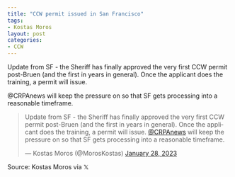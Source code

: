 ```yaml
---
title: "CCW permit issued in San Francisco"
tags:
- Kostas Moros
layout: post
categories:
- CCW
---
```


Update from SF - the Sheriff has finally approved the very first CCW permit post-Bruen (and the first in years in general). Once the applicant does the training, a permit will issue.

@CRPAnews will keep the pressure on so that SF gets processing into a reasonable timeframe.

<blockquote class="twitter-tweet"><p lang="en" dir="ltr">Update from SF - the Sheriff has finally approved the very first CCW permit post-Bruen (and the first in years in general). Once the applicant does the training, a permit will issue. <a href="https://twitter.com/CRPAnews?ref_src=twsrc%5Etfw">@CRPAnews</a> will keep the pressure on so that SF gets processing into a reasonable timeframe.</p>&mdash; Kostas Moros (@MorosKostas) <a href="https://twitter.com/MorosKostas/status/1619421295598522369?ref_src=twsrc%5Etfw">January 28, 2023</a></blockquote> <script async src="https://platform.twitter.com/widgets.js" charset="utf-8"></script>

Source: Kostas Moros via &Xopf;
